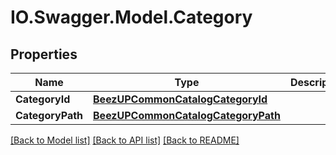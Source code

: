 # IO.Swagger.Model.Category
## Properties

Name | Type | Description | Notes
------------ | ------------- | ------------- | -------------
**CategoryId** | [**BeezUPCommonCatalogCategoryId**](BeezUPCommonCatalogCategoryId.md) |  | 
**CategoryPath** | [**BeezUPCommonCatalogCategoryPath**](BeezUPCommonCatalogCategoryPath.md) |  | 

[[Back to Model list]](../README.md#documentation-for-models) [[Back to API list]](../README.md#documentation-for-api-endpoints) [[Back to README]](../README.md)

